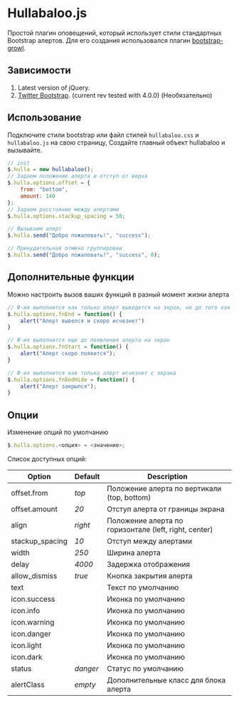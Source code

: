 # Hullabaloo.js

Простой плагин оповещений, который использует стили стандартных Bootstrap алертов.
Для его создания использовался плагин [bootstrap-growl](https://github.com/ifightcrime/bootstrap-growl).

## Зависимости

1. Latest version of jQuery.
2. [Twitter Bootstrap](http://twitter.github.com/bootstrap/index.html). (current rev tested with 4.0.0) (Необязательно)

## Использование

Подключите стили bootstrap или файл стилей `hullabaloo.css` и `hullabaloo.js` на свою страницу, Создайте главный объект hullabaloo и вызывайте.

```javascript
// init
$.hulla = new hullabaloo();
// Задаем положение алерта и отступ от верха
$.hulla.options.offset = {
    from: "bottom",
    amount: 140
};
// Задаем расстояние между алертами
$.hulla.options.stackup_spacing = 50;

// Вызываем алерт
$.hulla.send("Добро пожаловать!", "success");

// Принудительная отмена группировки
$.hulla.send("Добро пожаловать!", "success", 0);
```

## Дополнительные функции

Можно настроить вызов ваших функций в разный момент жизни алерта

```javascript
// Ф-ия выполнится как только алерт выведется на экран, но до того как он исчезнет
$.hulla.options.fnEnd = function() {
    alert("Алерт вывелся и скоро исчезнет")
}

// Ф-ия выполнится еще до появления алерта на экран
$.hulla.options.fnStart = function() {
    alert("Алерт скоро появится");
}

// Ф-ия выполнится как только алерт исчезнет с экрана
$.hulla.options.fnEndHide = function() {
    alert("Алерт закрылся");
}
```

## Опции

Изменение опций по умолчанию

```javascript
$.hulla.options.<опция> = <значение>;
```

Список доступных опций:


| Option         | Default  | Description                           |
| -------------- | -------- | ------------------------------------- |
| offset.from    | _top_    | Положение алерта по вертикали (top, bottom) |    
| offset.amount  | _20_     | Отступ алерта от границы экрана       |    
| align          | _right_  | Положение алерта по горизонтале (left, right, center) |
| stackup_spacing| _10_     | Отступ между алертами                 |
| width          | _250_    | Ширина алерта                         |
| delay          | _4000_   | Задержка отображения                  |
| allow_dismiss  | _true_   | Кнопка закрытия алерта                |
| text           |          | Текст по умолчанию                    |
| icon.success   |          | Иконка по умолчанию                   |
| icon.info      |          | Иконка по умолчанию                   |
| icon.warning   |          | Иконка по умолчанию                   |
| icon.danger    |          | Иконка по умолчанию                   |
| icon.light     |          | Иконка по умолчанию                   |
| icon.dark      |          | Иконка по умолчанию                   |
| status         | _danger_ | Статус по умолчанию                   |
| alertClass     | _empty_  | Дополнительные класс для блока алерта |
